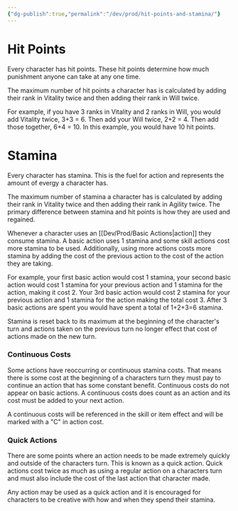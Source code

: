 ```yaml
---
{"dg-publish":true,"permalink":"/dev/prod/hit-points-and-stamina/"}
---
```


# Hit Points
Every character has hit points. These hit points determine how much punishment anyone can take at any one time.

The maximum number of hit points a character has is calculated by adding their rank in Vitality twice and then adding their rank in Will twice. 

For example, if you have 3 ranks in Vitality and 2 ranks in Will, you would add Vitality twice, 3+3 = 6. Then add your Will twice, 2+2 = 4. Then add those together, 6+4 = 10. In this example, you would have 10 hit points.

# Stamina
Every character has stamina. This is the fuel for action and represents the amount of evergy a character has.

The maximum number of stamina a character has is calculated by adding their rank in Vitality twice and then adding their rank in Agility twice. The primary difference between stamina and hit points is how they are used and regained.

Whenever a character uses an [[Dev/Prod/Basic Actions\|action]] they consume stamina. A basic action uses 1 stamina and some skill actions cost more stamina to be used. Additionally, using more actions costs more stamina by adding the cost of the previous action to the cost of the action they are taking.

For example, your first basic action would cost 1 stamina, your second basic action would cost 1 stamina for your previous action and 1 stamina for the action, making it cost 2. Your 3rd basic action would cost 2 stamina for your previous action and 1 stamina for the action making the total cost 3. After 3 basic actions are spent you would have spent a total of 1+2+3=6 stamina.

Stamina is reset back to its maximum at the beginning of the character's turn and actions taken on the previous turn no longer effect that cost of actions made on the new turn.

### Continuous Costs
Some actions have reoccurring or continuous stamina costs. That means there is some cost at the beginning of a characters turn they must pay to continue an action that has some constant benefit. Continuous costs do not appear on basic actions. A continuous costs does count as an action and its cost must be added to your next action.

A continuous costs will be referenced in the skill or item effect and will be marked with a "C" in action cost.

### Quick Actions
There are some points where an action needs to be made extremely quickly and outside of the characters turn. This is known as a quick action. Quick actions cost twice as much as using a regular action on a characters turn and must also include the cost of the last action that character made.

Any action may be used as a quick action and it is encouraged for characters to be creative with how and when they spend their stamina.